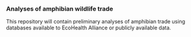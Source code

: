 ### Analyses of amphibian wildlife trade

This repository will contain preliminary analyses of amphibian trade using databases available to EcoHealth Alliance or publicly available data.